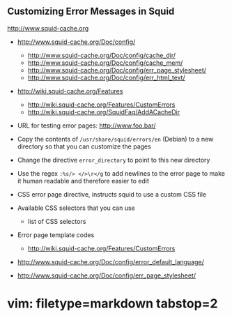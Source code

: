 ## Customizing Error Messages in Squid ##
http://www.squid-cache.org
- http://www.squid-cache.org/Doc/config/
  - http://www.squid-cache.org/Doc/config/cache_dir/
  - http://www.squid-cache.org/Doc/config/cache_mem/
  - http://www.squid-cache.org/Doc/config/err_page_stylesheet/
  - http://www.squid-cache.org/Doc/config/err_html_text/
- http://wiki.squid-cache.org/Features
  - http://wiki.squid-cache.org/Features/CustomErrors
  - http://wiki.squid-cache.org/SquidFaq/AddACacheDir
- URL for testing error pages: http://www.foo.bar/

- Copy the contents of `/usr/share/squid/errors/en` (Debian) to a new
  directory so that you can customize the pages
- Change the directive `error_directory` to point to this new directory
- Use the regex `:%s/> </>\r</g` to add newlines to the error page to make it
  human readable and therefore easier to edit

- CSS error page directive, instructs squid to use a custom CSS file
- Available CSS ѕelectors that you can use
  - list of CSS selectors
- Error page template codes
  - http://wiki.squid-cache.org/Features/CustomErrors
- http://www.squid-cache.org/Doc/config/error_default_language/
- http://www.squid-cache.org/Doc/config/err_page_stylesheet/

# vim: filetype=markdown tabstop=2
